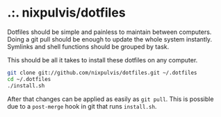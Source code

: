 # .:. nixpulvis/dotfiles

Dotfiles should be simple and painless to maintain between computers. Doing a git pull should be enough to update the whole system instantly. Symlinks and shell functions should be grouped by task.

This should be all it takes to install these dotfiles on any computer.

``` bash
git clone git://github.com/nixpulvis/dotfiles.git ~/.dotfiles
cd ~/.dotfiles
./install.sh
```

After that changes can be applied as easily as `git pull`. This is possible due to a `post-merge` hook in git that runs `install.sh`.
